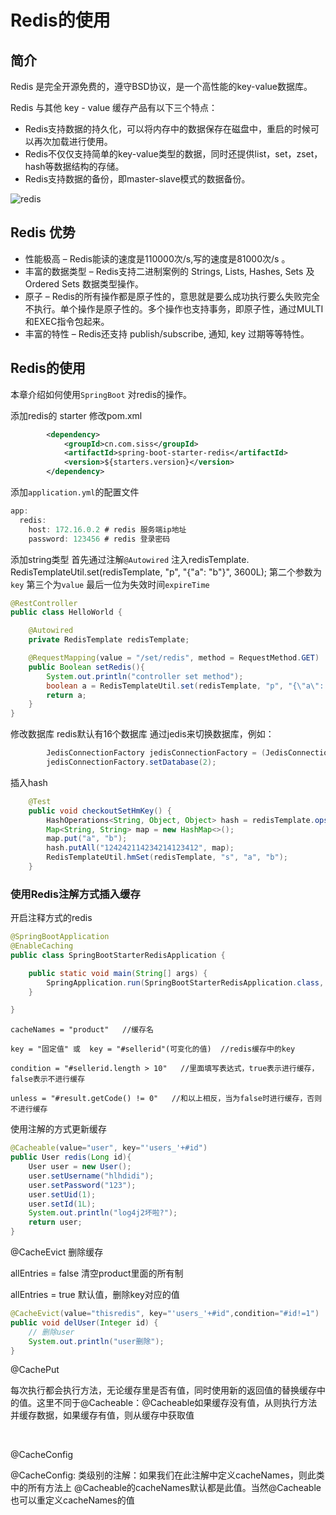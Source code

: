 # Redis的使用

## 简介

Redis 是完全开源免费的，遵守BSD协议，是一个高性能的key-value数据库。

Redis 与其他 key - value 缓存产品有以下三个特点：

* Redis支持数据的持久化，可以将内存中的数据保存在磁盘中，重启的时候可以再次加载进行使用。
* Redis不仅仅支持简单的key-value类型的数据，同时还提供list，set，zset，hash等数据结构的存储。
* Redis支持数据的备份，即master-slave模式的数据备份。

![redis](https://upload.wikimedia.org/wikipedia/en/thumb/6/6b/Redis_Logo.svg/1200px-Redis_Logo.svg.png)

## Redis 优势

* 性能极高 – Redis能读的速度是110000次/s,写的速度是81000次/s 。
* 丰富的数据类型 – Redis支持二进制案例的 Strings, Lists, Hashes, Sets 及 Ordered Sets 数据类型操作。
* 原子 – Redis的所有操作都是原子性的，意思就是要么成功执行要么失败完全不执行。单个操作是原子性的。多个操作也支持事务，即原子性，通过MULTI和EXEC指令包起来。
* 丰富的特性 – Redis还支持 publish/subscribe, 通知, key 过期等等特性。

## Redis的使用

本章介绍如何使用`SpringBoot` 对redis的操作。

添加redis的 starter 修改pom.xml

```xml
        <dependency>
            <groupId>cn.com.siss</groupId>
            <artifactId>spring-boot-starter-redis</artifactId>
            <version>${starters.version}</version>
        </dependency>
```

添加`application.yml`的配置文件

```java
app:
  redis:
    host: 172.16.0.2 # redis 服务端ip地址
    password: 123456 # redis 登录密码
```

添加string类型 首先通过注解`@Autowired` 注入redisTemplate.
RedisTemplateUtil.set(redisTemplate, "p", "{\"a\": \"b\"}", 3600L);
第二个参数为`key` 第三个为`value` 最后一位为失效时间`expireTime`

```java
@RestController
public class HelloWorld {

    @Autowired
    private RedisTemplate redisTemplate;

    @RequestMapping(value = "/set/redis", method = RequestMethod.GET)
    public Boolean setRedis(){
        System.out.println("controller set method");
        boolean a = RedisTemplateUtil.set(redisTemplate, "p", "{\"a\": \"b\"}", 3600L);
        return a;
    }
}

```

修改数据库 redis默认有16个数据库 通过jedis来切换数据库，例如：

```java
        JedisConnectionFactory jedisConnectionFactory = (JedisConnectionFactory) redisTemplate.getConnectionFactory();
        jedisConnectionFactory.setDatabase(2);
```

插入hash

```java
    @Test
    public void checkoutSetHmKey() {
        HashOperations<String, Object, Object> hash = redisTemplate.opsForHash();
        Map<String, String> map = new HashMap<>();
        map.put("a", "b");
        hash.putAll("124242114234214123412", map);
        RedisTemplateUtil.hmSet(redisTemplate, "s", "a", "b");
    }
```

### 使用Redis注解方式插入缓存

开启注释方式的redis

```java
@SpringBootApplication
@EnableCaching
public class SpringBootStarterRedisApplication {

    public static void main(String[] args) {
        SpringApplication.run(SpringBootStarterRedisApplication.class, args);
    }

}
```

```text
cacheNames = "product"   //缓存名

key = "固定值" 或  key = "#sellerid"(可变化的值)  //redis缓存中的key

condition = "#sellerid.length > 10"   //里面填写表达式，true表示进行缓存，false表示不进行缓存

unless = "#result.getCode() != 0"   //和以上相反，当为false时进行缓存，否则不进行缓存
```


使用注解的方式更新缓存
```java
@Cacheable(value="user", key="'users_'+#id")
public User redis(Long id){
    User user = new User();
    user.setUsername("hlhdidi");
    user.setPassword("123");
    user.setUid(1);
    user.setId(1L);
    System.out.println("log4j2坏啦?");
    return user;
}
```

@CacheEvict 删除缓存  

allEntries = false  清空product里面的所有制

allEntries = true  默认值，删除key对应的值


```java
@CacheEvict(value="thisredis", key="'users_'+#id",condition="#id!=1")
public void delUser(Integer id) {
    // 删除user
    System.out.println("user删除");
}
```

@CachePut

每次执行都会执行方法，无论缓存里是否有值，同时使用新的返回值的替换缓存中的值。这里不同于@Cacheable：@Cacheable如果缓存没有值，从则执行方法并缓存数据，如果缓存有值，则从缓存中获取值

 

@CacheConfig

@CacheConfig: 类级别的注解：如果我们在此注解中定义cacheNames，则此类中的所有方法上 @Cacheable的cacheNames默认都是此值。当然@Cacheable也可以重定义cacheNames的值
